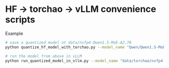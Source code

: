 # HF -> torchao -> vLLM convenience scripts

Example

```bash
# save a quantized model ot data/nvfp4-Qwen1.5-MoE-A2.7B
python quantize_hf_model_with_torchao.py --model_name "Qwen/Qwen1.5-MoE-A2.7B" --experts_only_qwen_1_5_moe_a_2_7b True --save_model_to_disk True --quant_type nvfp4

# run the model from above in vLLM
python run_quantized_model_in_vllm.py --model_name "data/torchao/nvfp4-Qwen1.5-MoE-A2.7B" --compile False
```
